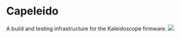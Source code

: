# Capeleido
A build and testing infrastructure for the Kaleidoscope firmware.
<img src="https://github.com/noseglasses/Capeleido/blob/master/Capeleido.svg?sanitize=true">
